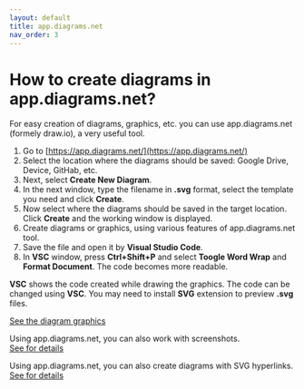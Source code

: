 ```yaml
---
layout: default
title: app.diagrams.net
nav_order: 3
---
```


# How to create diagrams in app.diagrams.net?

For easy creation of diagrams, graphics, etc. you can use app.diagrams.net (formely draw.io), a very useful tool.

1. Go to [https://app.diagrams.net/](https://app.diagrams.net/)
2. Select the location where the diagrams should be saved: Google Drive, Device, GitHab, etc.
3. Next, select **Create New Diagram**.
4. In the next window, type the filename in **.svg** format, select the template you need and click **Create**.
5. Now select where the diagrams should be saved in the target location. Click **Create** and the working window is displayed.
6. Create diagrams or graphics, using various features of app.diagrams.net tool.
7. Save the file and open it by **Visual Studio Code**.
8. In **VSC** window, press **Ctrl+Shift+P** and select **Toogle Word Wrap** and **Format Document**. The code becomes more readable.

**VSC** shows the code created while drawing the graphics. 
The code can be changed using **VSC**. You may need to install **SVG** extension to preview **.svg** files.  

[See the diagram graphics](./little_diagram.svg)

Using app.diagrams.net, you can also work with screenshots.  
[See for details](./diagram_with_screenshot.md)

Using app.diagrams.net, you can also create diagrams with SVG hyperlinks.  
[See for details](./diagrams_SVG_hyperlinks.md)
